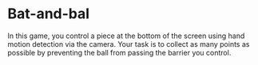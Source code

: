 # Bat-and-bal
In this game, you control a piece at the bottom of the screen using hand motion detection via the camera. Your task is to collect as many points as possible by preventing the ball from passing the barrier you control.
